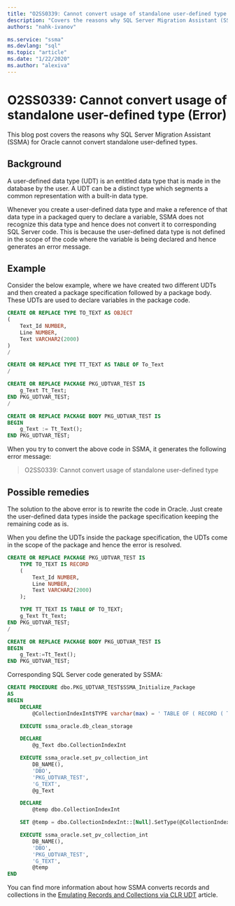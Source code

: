 ```yaml
---
title: "O2SS0339: Cannot convert usage of standalone user-defined type (Error)"
description: "Covers the reasons why SQL Server Migration Assistant (SSMA) for Oracle cannot convert standalone user-defined types."
authors: "nahk-ivanov"

ms.service: "ssma"
ms.devlang: "sql"
ms.topic: "article"
ms.date: "1/22/2020"
ms.author: "alexiva"
---
```


# O2SS0339: Cannot convert usage of standalone user-defined type (Error)

This blog post covers the reasons why SQL Server Migration Assistant (SSMA) for Oracle cannot convert standalone user-defined types.

## Background

A user-defined data type (UDT) is an entitled data type that is made in the database by the user. A UDT can be a distinct type which segments a common representation with a built-in data type.

Whenever you create a user-defined data type and make a reference of that data type in a packaged query to declare a variable, SSMA does not recognize this data type and hence does not convert it to corresponding SQL Server code. This is because the user-defined data type is not defined in the scope of the code where the variable is being declared and hence generates an error message.

## Example

Consider the below example, where we have created two different UDTs and then created a package specification followed by a package body. These UDTs are used to declare variables in the package code.

```sql
CREATE OR REPLACE TYPE TO_TEXT AS OBJECT
(
    Text_Id NUMBER,
    Line NUMBER,
    Text VARCHAR2(2000)
)
/

CREATE OR REPLACE TYPE TT_TEXT AS TABLE OF To_Text
/

CREATE OR REPLACE PACKAGE PKG_UDTVAR_TEST IS
    g_Text Tt_Text;
END PKG_UDTVAR_TEST;
/

CREATE OR REPLACE PACKAGE BODY PKG_UDTVAR_TEST IS
BEGIN
    g_Text := Tt_Text();
END PKG_UDTVAR_TEST;
```

When you try to convert the above code in SSMA, it generates the following error message:

> O2SS0339: Cannot convert usage of standalone user-defined type

## Possible remedies

The solution to the above error is to rewrite the code in Oracle. Just create the user-defined data types inside the package specification keeping the remaining code as is.

When you define the UDTs inside the package specification, the UDTs come in the scope of the package and hence the error is resolved.

```sql
CREATE OR REPLACE PACKAGE PKG_UDTVAR_TEST IS
    TYPE TO_TEXT IS RECORD
    (
        Text_Id NUMBER,
        Line NUMBER,
        Text VARCHAR2(2000)
    );

    TYPE TT_TEXT IS TABLE OF TO_TEXT;
    g_Text Tt_Text;
END PKG_UDTVAR_TEST;
/

CREATE OR REPLACE PACKAGE BODY PKG_UDTVAR_TEST IS
BEGIN
    g_Text:=Tt_Text();
END PKG_UDTVAR_TEST;
```

Corresponding SQL Server code generated by SSMA:

```sql
CREATE PROCEDURE dbo.PKG_UDTVAR_TEST$SSMA_Initialize_Package
AS
BEGIN
    DECLARE
        @CollectionIndexInt$TYPE varchar(max) = ' TABLE OF ( RECORD ( TEXT_ID DOUBLE , LINE DOUBLE , TEXT STRING ) )'

    EXECUTE ssma_oracle.db_clean_storage

    DECLARE
        @g_Text dbo.CollectionIndexInt

    EXECUTE ssma_oracle.set_pv_collection_int
        DB_NAME(),
        'DBO',
        'PKG_UDTVAR_TEST',
        'G_TEXT',
        @g_Text

    DECLARE
        @temp dbo.CollectionIndexInt

    SET @temp = dbo.CollectionIndexInt::[Null].SetType(@CollectionIndexInt$TYPE)

    EXECUTE ssma_oracle.set_pv_collection_int
        DB_NAME(),
        'DBO',
        'PKG_UDTVAR_TEST',
        'G_TEXT',
        @temp
END
```

You can find more information about how SSMA converts records and collections in the [Emulating Records and Collections via CLR UDT](../emulate-records-collections-via-clr.md) article.

